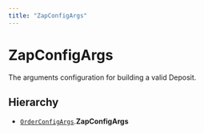 ```yaml
---
title: "ZapConfigArgs"
---
```


# ZapConfigArgs

The arguments configuration for building a valid Deposit.

## Hierarchy

- [`OrderConfigArgs`](OrderConfigArgs.md).**ZapConfigArgs**
